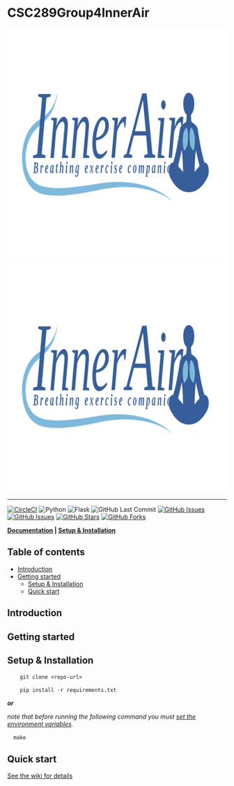 # CSC289Group4InnerAir

<p>
  <img src="docs/_static/banner-img-inner-air.png#gh-light-mode-only" alt="inner-air" width="1051px" height="531px">
  <img src="docs/_static/banner-img-inner-air-dark-mode.png#gh-dark-mode-only" alt="inner-air" width="1051px" height="531px">
</p>

---
[![CircleCI](https://img.shields.io/circleci/build/github/Jrchavez09/circle_ci?label=CircleCI&style=flat-square)](https://circleci.com/gh/Chriscobaier/Production)
![Python](https://img.shields.io/badge/Python-v3.11-blue.svg?logo=python&longCache=true&logoColor=white&colorB=5e81ac&style=flat-square&colorA=4c566a)
![Flask](https://img.shields.io/badge/Flask-v2.2.3-blue.svg?longCache=true&logo=flask&style=flat-square&logoColor=white&colorB=5e81ac&colorA=4c566a)
![GitHub Last Commit](https://img.shields.io/github/last-commit/google/skia.svg?style=flat-square&colorA=4c566a&colorB=a3be8c&logo=GitHub)
[![GitHub Issues](https://img.shields.io/github/issues/Chriscobaier/CSC289Group4InnerAir.svg?style=flat-square&colorA=4c566a&logo=GitHub&colorB=ebcb8b)](https://github.com/Chriscobaier/CSC289Group4InnerAir/issues)
[![GitHub Issues](https://img.shields.io/github/contributors/Chriscobaier/CSC289Group4InnerAir.svg?style=flat-square&colorA=4c566a&logo=GitHub&colorB=ebcb8b)](https://github.com/Chriscobaier/CSC289Group4InnerAir/graphs/contributors)
[![GitHub Stars](https://img.shields.io/github/stars/Chriscobaier/CSC289Group4InnerAir.svg?style=flat-square&colorA=4c566a&logo=GitHub&colorB=ebcb8b)](https://github.com/Chriscobaier/CSC289Group4InnerAir/stargazers)
[![GitHub Forks](https://img.shields.io/github/forks/Chriscobaier/CSC289Group4InnerAir.svg?style=flat-square&colorA=4c566a&logo=GitHub&colorB=ebcb8b)](https://github.com/Chriscobaier/CSC289Group4InnerAir/network/members)

**[Documentation](#) | [Setup & Installation](#setup--installation)**

## Table of contents
- [Introduction](#introduction)
- [Getting started](#getting-started)
    - [Setup & Installation](#setup--installation)
    - [Quick start](#quick-start)

## Introduction

## Getting started

## Setup & Installation
```commandline
    git clone <repo-url>
```
```commandline
    pip install -r requirements.txt
```
***or***

*note that before running the following command you must [set the environment variables](docs/1.md#set-environment-variables).*
````commandline
  make
````

## Quick start
[See the wiki for details](docs/1.md)